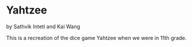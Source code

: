 # Yahtzee

by Sathvik Inteti and Kai Wang

This is a recreation of the dice game Yahtzee when we were in 11th grade.
